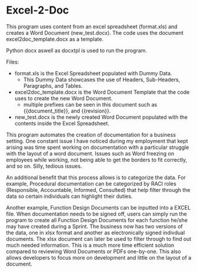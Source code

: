 # Excel-2-Doc

This program uses content from an excel spreadsheet (format.xls) and creates a Word Document (new_test.docx). The code uses the document excel2doc_template.docx as a template.

Python docx aswell as docxtpl is used to run the program.

Files:
- format.xls is the Excel Spreadsheet populated with Dummy Data.
    - This Dummy Data showcases the use of Headers, Sub-Headers, Paragraphs, and Tables.
- excel2doc_template.docx is the Word Document Template that the code uses to create the new Word Document.
    - multiple prefixes can be seen in this document such as {{document_title}}, and {{revision}}.
- new_test.docx is the newly created Word Document populated with the contents inside the Excel Spreadsheet.

This program automates the creation of documentation for a business setting. One constant issue I have noticed during my employment that kept arising was time spent working on documentation with a particular struggle with the layout of a word document. Issues such as Word freezing on employees while working, not being able to get the borders to fit correctly, and so on. Silly, tedious issues.

An additional benefit that this process allows is to categorize the data. For example, Procedural documentation can be categorized by RACI roles (Responsible, Accountable, Informed, Consulted) that help filter through the data so certain individuals can highlight their duties.

Another example, Function Design Documents can be inputted into a EXCEL file. When documentation needs to be signed off, users can simply run the program to create all Function Design Documents for each function he/she may have created during a Sprint. The business now has two versions of the data, one in xlsx format and another as electronically signed indivdual documents. The xlsx document can later be used to filter through to find out much needed information. This is a much more time efficient solution compared to reviewing Word Documents or PDFs one-by-one. This also allows developers to focus more on development and little on the layout of a document. 
